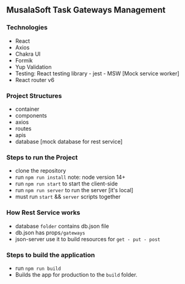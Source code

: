 ## MusalaSoft Task Gateways Management 

### Technologies
* React
* Axios
* Chakra UI
* Formik
* Yup Validation 
* Testing: React testing library - jest - MSW [Mock service worker]
* React router v6

### Project Structures
* container
* components
* axios
* routes
* apis
* database [mock database for rest service]

### Steps to run the Project
* clone the repository
* run `npm run install` note: node version 14+
* run `npm run start` to start the client-side
* run `npm run server` to run the server [it's local]
* must run `start` && `server` scripts together 

### How Rest Service works
* database `folder` contains db.json file
* db.json has props`/gateways`
* json-server use it to build resources for `get - put - post`


### Steps to build the application
* run `npm run build`
* Builds the app for production to the `build` folder.


